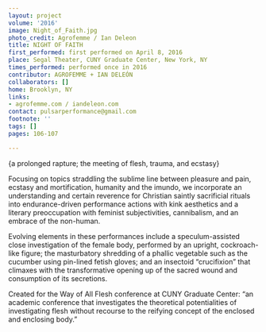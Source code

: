 ```yaml
---
layout: project
volume: '2016'
image: Night_of_Faith.jpg
photo_credit: Agrofemme / Ian Deleon
title: NIGHT OF FAITH
first_performed: first performed on April 8, 2016
place: Segal Theater, CUNY Graduate Center, New York, NY
times_performed: performed once in 2016
contributor: AGROFEMME + IAN DELEÓN
collaborators: []
home: Brooklyn, NY
links:
- agrofemme.com / iandeleon.com
contact: pulsarperformance@gmail.com
footnote: ''
tags: []
pages: 106-107

---
```


{a prolonged rapture; the meeting of flesh, trauma, and ecstasy}

Focusing on topics straddling the sublime line between pleasure and pain, ecstasy and mortification, humanity and the imundo, we incorporate an understanding and certain reverence for Christian saintly sacrificial rituals into endurance-driven performance actions with kink aesthetics and a literary preoccupation with feminist subjectivities, cannibalism, and an embrace of the non-human.

Evolving elements in these performances include a speculum-assisted close investigation of the female body, performed by an upright, cockroach-like figure; the masturbatory shredding of a phallic vegetable such as the cucumber using pin-lined fetish gloves; and an insectoid “crucifixion” that climaxes with the transformative opening up of the sacred wound and consumption of its secretions.

Created for the Way of All Flesh conference at CUNY Graduate Center: “an academic conference that investigates the theoretical potentialities of investigating flesh without recourse to the reifying concept of the enclosed and enclosing body.”
